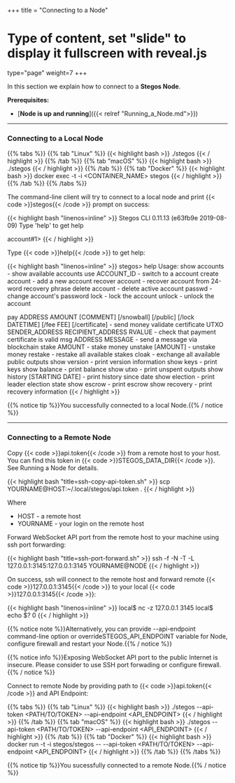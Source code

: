+++
title = "Connecting to a Node"
# Type of content, set "slide" to display it fullscreen with reveal.js
type="page"
weight=7
+++

In this section we explain how to connect to a **Stegos Node**.

**Prerequisites:**

* [**Node is up and running**]({{< relref "Running_a_Node.md">}})

___

### Connecting to a Local Node

{{% tabs %}}
{{% tab "Linux" %}}
{{< highlight bash >}}
./stegos
{{< / highlight >}}
{{% /tab %}}
{{% tab "macOS" %}}
{{< highlight bash >}}
./stegos
{{< / highlight >}}
{{% /tab %}}
{{% tab "Docker" %}}
{{< highlight bash >}}
docker exec -t -i <CONTAINER_NAME> stegos
{{< / highlight >}}
{{% /tab %}}
{{% /tabs %}}

The command-line client will try to connect to a local node and print {{< code >}}stegos{{< /code >}} prompt on success:

{{< highlight bash "linenos=inline" >}}
Stegos CLI 0.11.13 (e63fb9e 2019-08-09)
Type 'help' to get help

account#1>
{{< / highlight >}}

Type {{< code >}}help{{< /code >}} to get help:

{{< highlight bash "linenos=inline" >}}
stegos> help
Usage:
show accounts - show available accounts
use ACCOUNT_ID - switch to a account
create account - add a new account
recover account - recover account from 24-word recovery phrase
delete account - delete active account
passwd - change account's password
lock - lock the account
unlock - unlock the account

pay ADDRESS AMOUNT [COMMENT] [/snowball] [/public] [/lock DATETIME] [/fee FEE] [/certificate] - send money
validate certificate UTXO SENDER_ADDRESS RECIPIENT_ADDRESS RVALUE - check that payment certificate is valid
msg ADDRESS MESSAGE - send a message via blockchain
stake AMOUNT - stake money
unstake [AMOUNT] - unstake money
restake - restake all available stakes
cloak - exchange all available public outputs
show version - print version information
show keys - print keys
show balance - print balance
show utxo - print unspent outputs
show history [STARTING DATE] - print history since date
show election - print leader election state
show escrow - print escrow
show recovery - print recovery information
{{< / highlight >}}

{{% notice tip %}}You successfully connected to a local Node.{{% / notice %}}

___

### Connecting to a Remote Node

Copy {{< code >}}api.token{{< /code >}} from a remote host to your host. You can find this token in {{< code >}}STEGOS_DATA_DIR{{< /code >}}. See Running a Node for details.

{{< highlight bash "title=ssh-copy-api-token.sh" >}}
scp YOURNAME@HOST:~/.local/stegos/api.token .
{{< / highlight >}}

Where

* HOST - a remote host
* YOURNAME - your login on the remote host

Forward WebSocket API port from the remote host to your machine using ssh port forwarding:

{{< highlight bash "title=ssh-port-forward.sh" >}}
ssh -f -N -T -L 127.0.0.1:3145:127.0.0.1:3145 YOURNAME@NODE
{{< / highlight >}}

On success, ssh will connect to the remote host and forward remote {{< code >}}127.0.0.1:3145{{< /code >}} to your local {{< code >}}127.0.0.1:3145{{< /code >}}:

{{< highlight bash "linenos=inline" >}}
local$ nc -z 127.0.0.1 3145
local$ echo $?
0
{{< / highlight >}}

{{% notice note %}}Alternatively, you can provide --api-endpoint command-line option or overrideSTEGOS_API_ENDPOINT variable for Node, configure firewall and restart your Node.{{% / notice %}}

{{% notice info %}}Exposing WebSocket API port to the public Internet is insecure. Please consider to use SSH port forwading or configure firewall.{{% / notice %}}

Connect to remote Node by providing path to {{< code >}}api.token{{< /code >}} and API Endpoint:

{{% tabs %}}
{{% tab "Linux" %}}
{{< highlight bash >}}
./stegos --api-token <PATH/TO/TOKEN> --api-endpoint <API_ENDPOINT>
{{< / highlight >}}
{{% /tab %}}
{{% tab "macOS" %}}
{{< highlight bash >}}
./stegos --api-token <PATH/TO/TOKEN> --api-endpoint <API_ENDPOINT>
{{< / highlight >}}
{{% /tab %}}
{{% tab "Docker" %}}
{{< highlight bash >}}
docker run -t -i stegos/stegos -- --api-token <PATH/TO/TOKEN> --api-endpoint <API_ENDPOINT>
{{< / highlight >}}
{{% /tab %}}
{{% /tabs %}}

{{% notice tip %}}You sucessfully connected to a remote Node.{{% / notice %}}
